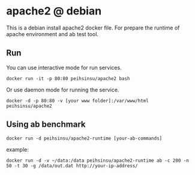 # apache2 @ debian

This is a debian install apache2 docker file. For prepare the runtime of apache environment and ab test tool. 

## Run

You can use interactive mode for run services.

```
docker run -it -p 80:80 peihsinsu/apache2 bash
```

Or use daemon mode for running the service.

```
docker -d -p 80:80 -v [your www folder]:/var/www/html peihsinsu/apache2
```

## Using ab benchmark

```
docker run -d peihsinsu/apache2-runtime [your-ab-commands]
```

example:

```
docker run -d -v ~/data:/data peihsinsu/apache2-runtime ab -c 200 -n 50 -t 30 -g /data/out.dat http://your-ip-address/
```
